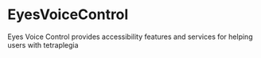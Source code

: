 EyesVoiceControl
================

Eyes Voice Control provides accessibility features and services for helping users with tetraplegia
